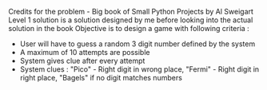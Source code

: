 Credits for the problem - Big book of Small Python Projects by Al Sweigart
Level 1 solution is a solution designed by me before looking into the actual solution in the book
Objective is to design a game with following criteria :
- User will have to guess a random 3 digit number defined by the system
- A maximum of 10 attempts are possible
- System gives clue after every attempt
- System clues : "Pico" - Right digit in wrong place, "Fermi" - Right digit in right place, "Bagels" if no digit matches numbers
